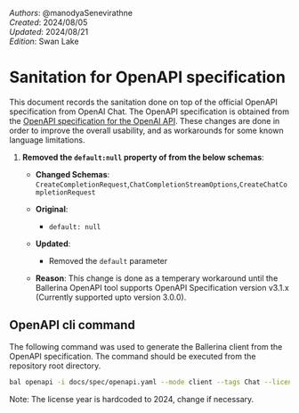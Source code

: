 _Authors_: @manodyaSenevirathne \
_Created_: 2024/08/05 \
_Updated_: 2024/08/21 \
_Edition_: Swan Lake

# Sanitation for OpenAPI specification

This document records the sanitation done on top of the official OpenAPI specification from OpenAI Chat.
The OpenAPI specification is obtained from the [OpenAPI specification for the OpenAI API](https://github.com/openai/openai-openapi/blob/master/openapi.yaml). 
These changes are done in order to improve the overall usability, and as workarounds for some known language limitations.

1. **Removed the `default:null` property of from the below schemas**:

   - **Changed Schemas**: `CreateCompletionRequest`,`ChatCompletionStreamOptions`,`CreateChatCompletionRequest`

   - **Original**:
      - `default: null`

   - **Updated**:
      - Removed the `default` parameter 

   - **Reason**: This change is done as a temperary workaround until the Ballerina OpenAPI tool supports OpenAPI Specification version v3.1.x (Currently supported upto version 3.0.0).

## OpenAPI cli command

The following command was used to generate the Ballerina client from the OpenAPI specification. The command should be executed from the repository root directory.

```bash
bal openapi -i docs/spec/openapi.yaml --mode client --tags Chat --license docs/license.txt -o ballerina
```
Note: The license year is hardcoded to 2024, change if necessary.